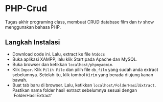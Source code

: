 # PHP-Crud
Tugas akhir programing class, membuat CRUD database film dan tv show menggunakan bahasa PHP. 

## Langkah Instalasi
- Download code ini. Lalu, extract ke file `htdocs`
- Buka aplikasi XAMPP, lalu klik Start pada Apache dan MySQL.
- Buka browser dan ketikkan `localhost/phpmyadmin`.
- Klik `Impor`. Klik `Pilih File` dan pilih file `db_film` yang sudah anda extract sebelumnya. Setelah itu, klik tombol `Kirim` yang berada diujung kanan bawah.
- Buat tab baru di browser. Lalu, ketikkan `localhost/FolderHasilExtract`. Pastikan nama folder hasil extract sebelumnya sesuai dengan `FolderHasilExtract'
